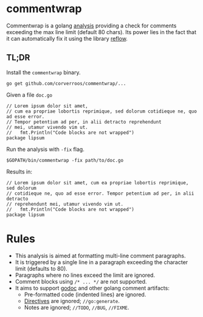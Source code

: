 # commentwrap

Commentwrap is a golang [analysis](https://godoc.org/golang.org/x/tools/go/analysis) providing a check for comments exceeding the max line limit (default 80 chars). 
Its power lies in the fact that it can automatically fix it using the library [reflow](https://github.com/muesli/reflow).

## TL;DR

Install the `commentwrap` binary.
```
go get github.com/corverroos/commentwrap/...
```

Given a file `doc.go`
```
// Lorem ipsum dolor sit amet, 
// cum ea propriae lobortis reprimique, sed dolorum cotidieque ne, quo ad esse error. 
// Tempor petentium ad per, in alii detracto reprehendunt 
// mei, utamur vivendo vim ut.
//   fmt.Println("Code blocks are not wrapped")
package lipsum
```

Run the analysis with `-fix` flag.
```
$GOPATH/bin/commentwrap -fix path/to/doc.go
```

Results in:
```
// Lorem ipsum dolor sit amet, cum ea propriae lobortis reprimique, sed dolorum
// cotidieque ne, quo ad esse error. Tempor petentium ad per, in alii detracto
// reprehendunt mei, utamur vivendo vim ut.
//   fmt.Println("Code blocks are not wrapped")
package lipsum
```

# Rules

- This analysis is aimed at formatting multi-line comment paragraphs.
- It is triggered by a single line in a paragraph exceeding the character limit (defaults to 80).
- Paragraphs where no lines exceed the limit are ignored.
- Comment blocks using `/* ... */` are not supported.
- It aims to support [godoc](https://blog.golang.org/godoc-documenting-go-code) and other golang comment artifacts:
  - Pre-formatted code (indented lines) are ignored.
  - [Directives](https://golang.org/cmd/compile/#hdr-Compiler_Directives) are ignored; `//go:generate`.
  - Notes are ignored; `//TODO`, `//BUG`, `//FIXME`.
